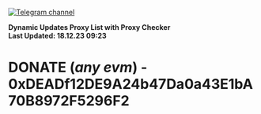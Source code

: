 [![Telegram channel](https://img.shields.io/endpoint?url=https://runkit.io/damiankrawczyk/telegram-badge/branches/master?url=https://t.me/n4z4v0d)](https://t.me/n4z4v0d) 

**Dynamic Updates Proxy List with Proxy Checker**  
**Last Updated: 18.12.23 09:23**

# DONATE (_any evm_) - 0xDEADf12DE9A24b47Da0a43E1bA70B8972F5296F2
